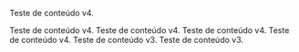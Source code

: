 ﻿Teste de conteúdo v4.

Teste de conteúdo v4.  Teste de conteúdo v4.  Teste de conteúdo v4.  Teste de conteúdo v4.  Teste de conteúdo v3.  Teste de conteúdo v3.

